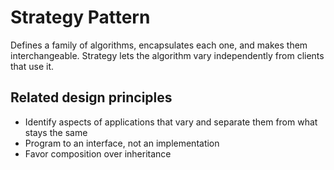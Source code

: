 # Strategy Pattern
Defines a family of algorithms, encapsulates each one, and makes them 
interchangeable. Strategy lets the algorithm vary independently from 
clients that use it.

## Related design principles
- Identify aspects of applications that vary and separate them from
what stays the same
- Program to an interface, not an implementation
- Favor composition over inheritance

